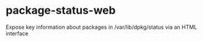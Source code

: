 # package-status-web
Expose key information about packages in /var/lib/dpkg/status via an HTML interface
